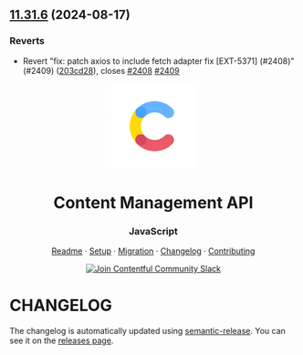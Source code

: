 ## [11.31.6](https://github.com/contentful/contentful-management.js/compare/v11.31.5...v11.31.6) (2024-08-17)


### Reverts

* Revert "fix: patch axios to include fetch adapter fix [EXT-5371] (#2408)" (#2409) ([203cd28](https://github.com/contentful/contentful-management.js/commit/203cd28494285ac4d750afd86ba9d3612bf3d452)), closes [#2408](https://github.com/contentful/contentful-management.js/issues/2408) [#2409](https://github.com/contentful/contentful-management.js/issues/2409)

<!-- shared header  START -->

<p align="center">
  <a href="https://www.contentful.com/developers/docs/references/content-management-api/">
    <img alt="Contentful Logo" title="Contentful" src="images/contentful-icon.png" width="150">
  </a>
</p>

<h1 align='center'>Content Management API</h1>

<h3 align="center">JavaScript</h3>

<p align="center">
  <a href="README.md">Readme</a> · 
  <a href="SETUP.md">Setup</a> · 
  <a href="MIGRATION.md">Migration</a> · 
  <a href="CHANGELOG.md">Changelog</a> · 
  <a href="CONTRIBUTING.md">Contributing</a>
</p>

<p align="center">
  <a href="https://www.contentful.com/slack/">
    <img src="https://img.shields.io/badge/-Join%20Community%20Slack-2AB27B.svg?logo=slack&maxAge=31557600" alt="Join Contentful Community Slack">
  </a>
</p>

<!-- shared header  END -->

# CHANGELOG

The changelog is automatically updated using
[semantic-release](https://github.com/semantic-release/semantic-release). You
can see it on the [releases page](https://github.com/contentful/contentful-management.js/releases).
